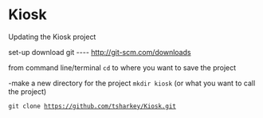 # Kiosk
Updating the Kiosk project


set-up
download git
---- http://git-scm.com/downloads

from command line/terminal
<code>cd</code> to where you want to save the project

-make a new directory for the project
<code>mkdir kiosk</code> (or what you want to call the project)

<code>git clone https://github.com/tsharkey/Kiosk.git</code>
